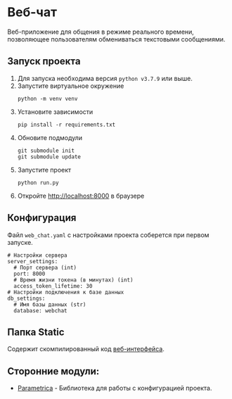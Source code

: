 # Веб-чат
Веб-приложение для общения в режиме реального времени, позволяющее пользователям обмениваться текстовыми сообщениями.

## Запуск проекта
1. Для запуска необходима версия `python v3.7.9` или выше. 
2. Запустите виртуальное окружение 
   ```
   python -m venv venv
   ```
3. Установите зависимости
   ```
   pip install -r requirements.txt
   ```
5. Обновите подмодули
   ```
   git submodule init
   git submodule update
   ```
7. Запустите проект
   ```
   python run.py
   ```
8. Откройте [http://localhost:8000](http://localhost:8000/) в браузере

## Конфигурация
Файл `web_chat.yaml` с настройками проекта соберется при первом запуске.
```
# Настройки сервера 
server_settings:
  # Порт сервера (int)
  port: 8000
  # Время жизни токена (в минутах) (int)
  access_token_lifetime: 30
# Настройки подключения к базе данных 
db_settings:
  # Имя базы данных (str)
  database: webchat
```

## Папка Static
Содержит скомпилированный код [веб-интерфейса](https://github.com/alekslob/web_chat_front). 
## Сторонние модули:
- [Parametrica](https://github.com/FosterToster/parametrica) - Библиотека для работы с конфигурацией проекта.
